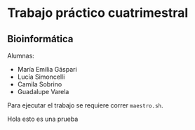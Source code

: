 # Trabajo práctico cuatrimestral 
## Bioinformática 

Alumnas:
- María Emilia Gáspari
- Lucía Simoncelli
- Camila Sobrino
- Guadalupe Varela

Para ejecutar el trabajo se requiere correr `maestro.sh`.

Hola esto es una prueba